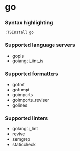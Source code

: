 # go

### Syntax highlighting

```vim
:TSInstall go
```

### Supported language servers

- gopls
- golangci_lint_ls

### Supported formatters

- gofmt
- gofumpt
- goimports
- goimports_reviser
- golines

### Supported linters

- golangci_lint
- revive
- semgrep
- staticcheck
